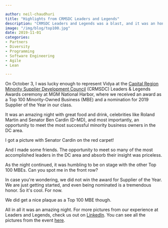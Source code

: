 ```yaml
---

author: neil-chaudhuri
title: "Highlights from CRMSDC Leaders and Legends"
description: "CRMSDC Leaders and Legends was a blast, and it was an honor to receive a Top 100 MBE Award."
image: "/img/blog/top100.jpg"
date: 2019-11-01
categories: 
- Partners
- Diversity
- Programming
- Software Engineering
- Agile
- Lean

---
```


On October 3, I was lucky enough to represent Vidya at the [Capital Region Minority Supplier Development Council](http://www.crmsdc.org/)
(CRMSDC) Leaders & Legends Awards ceremony at MGM National Harbor, where we received an award as a Top 100 Minority-Owned 
Business (MBE) and a nomination for 2019 Supplier of the Year in our class.  

<PostImage alt="CRMSDC Leaders and Legends Badge" src="/img/blog/badge.jpg" width="180" height="320" />

It was an amazing night with great food and drink, celebrities like Roland Martin and Senator Ben Cardin (D-MD), and 
most importantly, an opportunity to meet the most successful minority business owners in the DC area.

I got a picture with Senator Cardin on the red carpet! 

<PostImage alt="Vidya President Neil Chaudhuri (He/Him) with Maryland Senator Ben Cardin at CRMSDC Leaders and Legends" src="/img/blog/cardin.jpg" width="427" height="640" />

And I made some friends. The opportunity to meet so many of the most accomplished leaders in the DC area and absorb their 
insight was priceless.

<PostImage alt="Vidya President Neil Chaudhuri (He/Him) with other Top 100 MBE Award winners" src="/img/blog/smiles.jpg" width="640" height="480" />

As the night continued, it was humbling to be on stage with the other Top 100 MBEs. Can you spot me in the front row?

<PostImage alt="Top 100 MBEs at CRMSDC Leaders and Legends" src="/img/blog/top100.jpg" width="640" height="360" />

In case you're wondering, we did not win the award for Supplier of the Year. We are just getting started, and 
even being nominated is a tremendous honor. So it's cool. For now.

We did get a nice plaque as a Top 100 MBE though.

<PostImage alt="Top 100 MBE award for Vidya at CRMSDC Leaders and Legend" src="/img/blog/award.jpg" width="576" height="1024" />

All in all it was an amazing night. For more pictures from our experience at Leaders and Legends, check us out on 
[LinkedIn](https://www.linkedin.com/feed/update/urn:li:activity:6597315604837920768). You can see all the pictures from the event 
[here](https://crmsdc.smugmug.com/38th-Annual-Leaders-Legends-Awards-Ceremony/i-mdtTmvk).